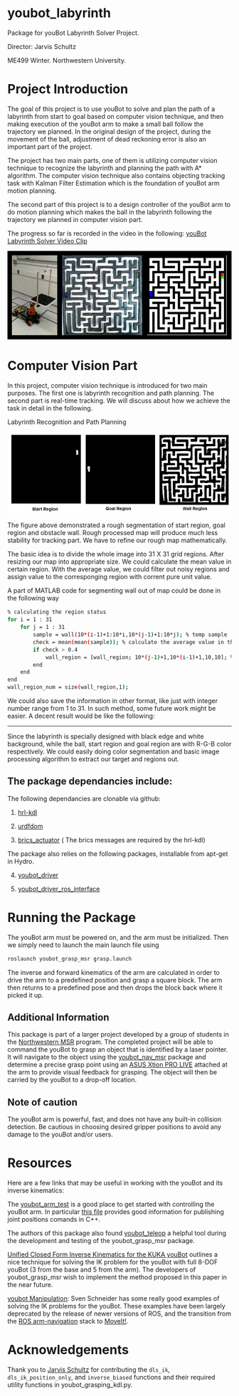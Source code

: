 youbot_labyrinth
================

Package for youBot Labyrinth Solver Project.  

Director:  Jarvis Schultz

ME499 Winter. Northwestern University.



Project Introduction
============

The goal of this project is to use youBot to solve and plan the path of a labyrinth from start to goal based on computer vision technique, and then making execution of the youBot arm to make a small ball follow the trajectory we planned. In the original design of the project, during the movement of the ball, adjustment of dead reckoning error is also an important part of the project.

The project has two main parts, one of them is utilizing computer vision technique to recognize the labyrinth and planning the path with A* algorithm. The computer vision technique also contains objecting tracking task with Kalman Filter Estimation which is the foundation of youBot arm motion planning. 

The second part of this project is to a design controller of the youBot arm to do motion planning which makes the ball in the labyrinth following the trajectory we planned in computer vision part.

The progress so far is recorded in the video in the following:   [youBot Labyrinth Solver Video Clip](https://www.youtube.com/watch?v=Qshhv_lYqqU&feature=youtu.be)

<img src="https://raw.githubusercontent.com/hereissunyue/youbot_labyrinth/master/image/1.GIF">



Computer Vision Part
============

In this project, computer vision technique is introduced for two main purposes. The first one is labyrinth recognition and path planning. The second part is real-time tracking. We will discuss about how we achieve the task in detail in the following.

Labyrinth Recognition and Path Planning 

<img src="https://raw.githubusercontent.com/hereissunyue/youbot_labyrinth/master/image/2.png">

The figure above demonstrated a rough segmentation of start region, goal region and obstacle wall. Rough processed map will produce much less stability for tracking part. We have to refine our rough map mathematically.

The basic idea is to divide the whole image into 31 X 31 grid regions. After resizing our map into appropriate size. We could calculate the mean value in certain region. With the average value, we could filter out noisy regions and assign value to the corresponging region with corrent pure unit value.

A part of MATLAB code for segmenting wall out of map could be done in the following way

```bash
% calculating the region status
for i = 1 : 31
    for j = 1 : 31
        sample = wall(10*(i-1)+1:10*i,10*(j-1)+1:10*j); % temp sample
        check = mean(mean(sample)); % calculate the average value in that region
        if check > 0.4
            wall_region = [wall_region; 10*(j-1)+1,10*(i-1)+1,10,10]; %#ok<AGROW>
        end
    end
end
wall_region_num = size(wall_region,1);
```

We could also save the information in other format, like just with integer number range from 1 to 31. In such method, some future work might be easier. A decent result would be like the following:

---------------------------------

Since the labyrinth is specially designed with black edge and white background, while the ball, start region and goal region are with R-G-B color respectively. We could easily doing color segmentation and basic image processing algorithm to extract our target and regions out.












The package dependancies include: 
---------------------------------

The following dependancies are clonable via github:

1) [hrl-kdl](https://github.com/gt-ros-pkg/hrl-kdl)

2) [urdfdom](https://github.com/ros/urdfdom)

3) [brics_actuator](http://wiki.ros.org/brics_actuator) ( The brics messages are required by the hrl-kdl) 

The package also relies on the following packages, installable from apt-get in Hydro. 

4) [youbot_driver](https://github.com/youbot/youbot_driver) 

5) [youbot_driver_ros_interface](https://github.com/youbot/youbot_driver_ros_interface)


Running the Package
================

The youBot arm must be powered on, and the arm must be initialized. Then we simply need to launch the main launch file using

```bash
roslaunch youbot_grasp_msr grasp.launch
```
The inverse and forward kinematics of the arm are calculated in order to drive the arm to a predefined position and grasp a square block. The arm then returns to a predefined pose and then drops the block back where it picked it up.

Additional Information
----------------------

This package is part of a larger project developed by a group of students in the [Northwestern MSR](http://robotics.northwestern.edu/) program. The completed project will be able to command the youBot to grasp an object that is identified by a laser pointer. It will navigate to the object using the [youbot_nav_msr](https://github.com/jihoonkimMSR/youbot_nav_msr) package and determine a precise grasp point using an [ASUS Xtion PRO LIVE](http:/www.asus.com/us/Multimedia/Xtion_PRO_LIVE) attached at the arm to provide visual feedback for grasping.  The object will then be carried by the youBot to a drop-off location.

Note of caution
---------------

The youBot arm is powerful, fast, and does not have any built-in collision detection. Be cautious in choosing desired gripper positions to avoid any damage to the youBot and/or users. 

Resources
=========

Here are a few links that may be useful in working with the youBot and its inverse kinematics: 

The [youbot_arm_test](https://github.com/youbot/youbot_driver_ros_interface) is a good place to get started with controlling the youBot arm.  In particular [this file](https://github.com/youbot/youbot_driver_ros_interface/blob/hydro-devel/src/examples/youbot_arm_test.cpp) provides good information for publishing joint positions comands in C++.

The authors of this package also found [youbot_teleop](https://github.com/adamjardim/youbot_teleop) a helpful tool during the development and testing of the youbot_grasp_msr package. 

[Unified Closed Form Inverse Kinematics for the KUKA youBot](http://ieeexplore.ieee.org/xpl/articleDetails.jsp?reload=true&arnumber=6309496) outlines a nice technique for solving the IK problem for the youBot with full 8-DOF youBot (3 from the base and 5 from the arm). The developers of youbot_grasp_msr wish to implement the method proposed in this paper in the near future. 

[youbot Manipulation](https://github.com/svenschneider/youbot-manipulation): Sven Schneider has some really good examples of solving the IK problems for the youBot. These examples have been largely deprecated by the release of newer versions of ROS, and the transition from the [ROS arm-navigation](http://wiki.ros.org/arm_navigation) stack to [MoveIt!](http://moveit.ros.org/). 

Acknowledgements
================

Thank you to [Jarvis Schultz](https://github.com/jarvisschultz) for contributing the ```dls_ik```, ```dls_ik_position_only```, and ```inverse_biased``` functions and their required utility functions in youbot_grasping_kdl.py.

